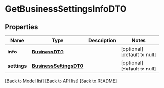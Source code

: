 # GetBusinessSettingsInfoDTO

## Properties
Name | Type | Description | Notes
------------ | ------------- | ------------- | -------------
**info** | [**BusinessDTO**](BusinessDTO.md) |  | [optional] [default to null]
**settings** | [**BusinessSettingsDTO**](BusinessSettingsDTO.md) |  | [optional] [default to null]

[[Back to Model list]](../README.md#documentation-for-models) [[Back to API list]](../README.md#documentation-for-api-endpoints) [[Back to README]](../README.md)


